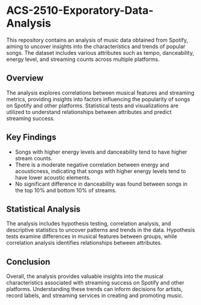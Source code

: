 # ACS-2510-Exporatory-Data-Analysis

This repository contains an analysis of music data obtained from Spotify, aiming to uncover insights into the characteristics and trends of popular songs. The dataset includes various attributes such as tempo, danceability, energy level, and streaming counts across multiple platforms.

## Overview
The analysis explores correlations between musical features and streaming metrics, providing insights into factors influencing the popularity of songs on Spotify and other platforms. Statistical tests and visualizations are utilized to understand relationships between attributes and predict streaming success.

## Key Findings
* Songs with higher energy levels and danceability tend to have higher stream counts.
* There is a moderate negative correlation between energy and acousticness, indicating that songs with higher energy levels tend to have lower acoustic elements.
* No significant difference in danceability was found between songs in the top 10% and bottom 10% of streams.

## Statistical Analysis
The analysis includes hypothesis testing, correlation analysis, and descriptive statistics to uncover patterns and trends in the data. Hypothesis tests examine differences in musical features between groups, while correlation analysis identifies relationships between attributes.

## Conclusion
Overall, the analysis provides valuable insights into the musical characteristics associated with streaming success on Spotify and other platforms. Understanding these trends can inform decisions for artists, record labels, and streaming services in creating and promoting music.